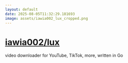 ```yaml
---
layout: default
date: 2025-08-05T11:32:29.181693
image: assets/iawia002_lux_cropped.png
---
```


# [iawia002/lux](https://github.com/iawia002/lux)

video downloader for YouTube, TikTok, more, written in Go
